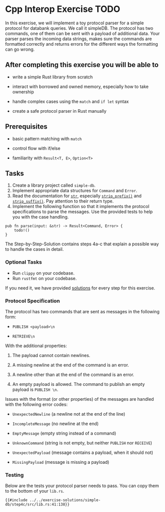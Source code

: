 # Cpp Interop Exercise TODO

In this exercise, we will implement a toy protocol parser for a simple protocol for databank queries. We call it simpleDB. The protocol has two commands, one of them can be sent with a payload of additional data. Your parser parses the incoming data strings, makes sure the commands are formatted correctly and returns errors for the different ways the formatting can go wrong.

## After completing this exercise you will be able to

- write a simple Rust library from scratch

- interact with borrowed and owned memory, especially how to take ownership

- handle complex cases using the `match` and `if let` syntax

- create a safe protocol parser in Rust manually

## Prerequisites

- basic pattern matching with `match`

- control flow with if/else

- familiarity with `Result<T, E>`, `Option<T>`

## Tasks

1. Create a library project called `simple-db`.
2. Implement appropriate data structures for `Command` and `Error`.
3. Read the documentation for [`str`](https://doc.rust-lang.org/std/primitive.str.html), especially [`strip_prefix()`](https://doc.rust-lang.org/std/primitive.str.html#method.strip_prefix) and [`strip_suffix()`](https://doc.rust-lang.org/std/primitive.str.html#method.strip_suffix). Pay attention to their return type.
4. Implement the following function so that it implements the protocol specifications to parse the messages. Use the provided tests to help you with the case handling.

```rust, ignore
pub fn parse(input: &str) -> Result<Command, Error> {
    todo!()
}
```

The Step-by-Step-Solution contains steps 4a-c that explain a possible way to handle the cases in detail.

### Optional Tasks

- Run `clippy` on your codebase.
- Run `rustfmt` on your codebase.

If you need it, we have provided [solutions](../../exercise-solutions/simple-db/) for every step for this exercise.

### Protocol Specification

The protocol has two commands that are sent as messages in the following
form:

- `PUBLISH <payload>\n`

- `RETRIEVE\n`

With the additional properties:

1. The payload cannot contain newlines.

2. A missing newline at the end of the command is an error.

3. A newline other than at the end of the command is an error.

4. An empty payload is allowed. The command to publish an empty payload is
    `PUBLISH \n`.

Issues with the format (or other properties) of the messages are
handled with the following error codes:

- `UnexpectedNewline` (a newline not at the end of the line)

- `IncompleteMessage` (no newline at the end)

- `EmptyMessage` (empty string instead of a command)

- `UnknownCommand` (string is not empty, but neither `PUBLISH` nor
    `RECEIVE`)

- `UnexpectedPayload` (message contains a payload, when it should not)

- `MissingPayload` (message is missing a payload)

### Testing

Below are the tests your protocol parser needs to pass. You can copy them to the bottom of your `lib.rs`.

```rust, ignore
{{#include ../../exercise-solutions/simple-db/step4c/src/lib.rs:41:138}}
```
